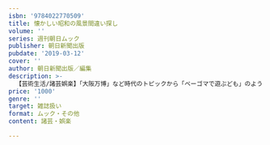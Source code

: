 ```yaml
---
isbn: '9784022770509'
title: 懐かしい昭和の風景間違い探し
volume: ''
series: 週刊朝日ムック
publisher: 朝日新聞出版
pubdate: '2019-03-12'
cover: ''
author: 朝日新聞出版／編集
description: >-
  【芸術生活/諸芸娯楽】「大阪万博」など時代のトピックから「ベーゴマで遊ぶども」のような街角ワンシーンまで。懐かしい昭和の風景の間違い探しをしながら脳活ができ、もの忘れや認知症に勝つ一冊。
price: '1000'
genre: ''
target: 雑誌扱い
format: ムック・その他
content: 諸芸・娯楽

---
```

